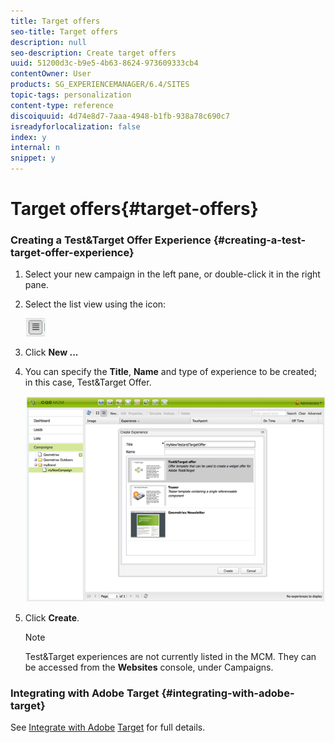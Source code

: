 ```yaml
---
title: Target offers
seo-title: Target offers
description: null
seo-description: Create target offers
uuid: 51200d3c-b9e5-4b63-8624-973609333cb4
contentOwner: User
products: SG_EXPERIENCEMANAGER/6.4/SITES
topic-tags: personalization
content-type: reference
discoiquuid: 4d74e8d7-7aaa-4948-b1fb-938a78c690c7
isreadyforlocalization: false
index: y
internal: n
snippet: y
---
```


# Target offers{#target-offers}

<!--
Comment Type: remark
Last Modified By: unknown unknown (ims-author-77F410094CD97C4F0A746C1B@AdobeID)
Last Modified Date: 2017-11-30T05:07:10.645-0500
<p>Old text seems obsolete. Need to revisit.</p>
-->

<!--
Comment Type: draft

<img imageRotate="0" src="assets/chlimage_1-156.png" />
-->

<!--
Comment Type: draft

<img imageRotate="0" src="assets/chlimage_1-157.png" />
-->

### Creating a Test&Target Offer Experience {#creating-a-test-target-offer-experience}

1. Select your new campaign in the left pane, or double-click it in the right pane.
1. Select the list view using the icon:

   ![](assets/chlimage_1-158.png)

1. Click **New ...**
1. You can specify the **Title**, **Name** and type of experience to be created; in this case, Test&Target Offer.

   ![](assets/chlimage_1-159.png)

1. Click **Create**.

   >[!NOTE]
   >
   >Test&Target experiences are not currently listed in the MCM. They can be accessed from the **Websites** console, under Campaigns.

### Integrating with Adobe Target {#integrating-with-adobe-target}

See [Integrate with Adobe](../../administering/using/target.md) [Target](../../administering/using/target.md) for full details.
